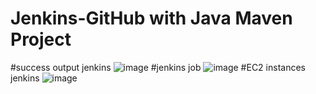 # Jenkins-GitHub with Java Maven Project
#success output jenkins
![image](https://github.com/ghkkdswvgg/jenkinspipejavaapplication/assets/65691513/e1f85bf8-2d35-4f63-b1c9-910965e31a40)
#jenkins job
![image](https://github.com/ghkkdswvgg/jenkinspipejavaapplication/assets/65691513/b42ed11d-8e34-4a9c-a347-8be1012d859b)
#EC2 instances jenkins
![image](https://github.com/ghkkdswvgg/jenkinspipejavaapplication/assets/65691513/ef8a70e4-b288-4814-98fb-7c78fe596cd2)
